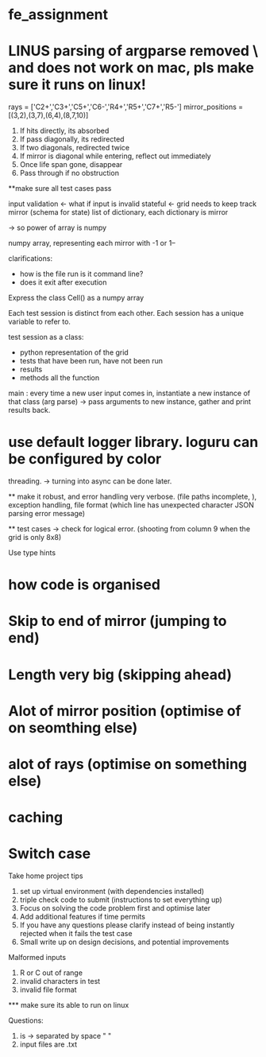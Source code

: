 # fe_assignment

# LINUS parsing of argparse removed \ and does not work on mac, pls make sure it runs on linux!

rays = ['C2+','C3+','C5+','C6-','R4+','R5+','C7+','R5-']
mirror_positions = [(3,2),(3,7),(6,4),(8,7,10)] 

1. If hits directly, its absorbed
2. If pass diagonally, its redirected
3. If two diagonals, redirected twice
4. If mirror is diagonal while entering, reflect out immediately
5. Once life span gone, disappear
6. Pass through if no obstruction

**make sure all test cases pass

input validation <- what if input is invalid
stateful <- grid needs to keep track mirror (schema for state)
list of dictionary, each dictionary is mirror

-> so power of array is numpy

numpy array, representing each mirror with -1 or 1–

clarifications:
- how is the file run is it command line? 
- does it exit after execution

Express the class Cell() as a numpy array


Each test session is distinct from each other. Each session has a unique variable to refer to.

test session as a class:
 - python representation of the grid
 - tests that have been run, have not been run
 - results
 - methods all the function

main : every time a new user input comes in, instantiate a new instance of that class (arg parse) -> pass arguments to new instance, gather and print results back.

# use default logger library. loguru can be configured by color


threading. -> turning into async can be done later.


** make it robust, and error handling very verbose. (file paths incomplete, ), exception handling, file format (which line has unexpected character JSON parsing error message)

** test cases -> check for logical error. (shooting from column 9 when the grid is only 8x8)

Use type hints


# how code is organised
# Skip to end of mirror (jumping to end)

# Length very big (skipping ahead)

# Alot of mirror position (optimise of on seomthing else)

# alot of rays (optimise on something else)


# caching

# Switch case


Take home project tips
1. set up virtual environment (with dependencies installed)
2. triple check code to submit (instructions to set everything up)
3. Focus on solving the code problem first and optimise later
4. Add additional features if time permits
5. If you have any questions please clarify instead of being instantly rejected when it fails the test case
6. Small write up on design decisions, and potential improvements



Malformed inputs
1. R or C out of range
2. invalid characters in test
3. invalid file format


*** make sure its able to run on linux

Questions:
1. is -> separated by space " "
2. input files are .txt